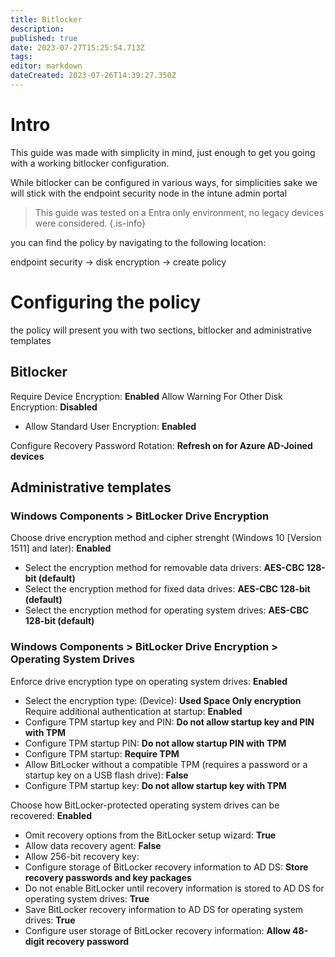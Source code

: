 ```yaml
---
title: Bitlocker
description: 
published: true
date: 2023-07-27T15:25:54.713Z
tags: 
editor: markdown
dateCreated: 2023-07-26T14:39:27.350Z
---
```


# Intro
This guide was made with simplicity in mind, just enough to get you going with a working bitlocker configuration.

While bitlocker can be configured in various ways, for simplicities sake we will stick with the endpoint security node in the intune admin portal

> This guide was tested on a Entra only environment, no legacy devices were considered.
{.is-info}



you can find the policy by navigating to the following location:

endpoint security -> disk encryption -> create policy




# Configuring the policy

the policy will present you with two sections, bitlocker and administrative templates

## Bitlocker

Require Device Encryption: **Enabled**
Allow Warning For Other Disk Encryption: **Disabled**
- Allow Standard User Encryption: **Enabled**

Configure Recovery Password Rotation: **Refresh on for Azure AD-Joined devices**

## Administrative templates
### Windows Components > BitLocker Drive Encryption
Choose drive encryption method and cipher strenght (Windows 10 [Version 1511] and later): **Enabled**
- Select the encryption method for removable data drivers: **AES-CBC 128-bit (default)**
- Select the encryption method for fixed data drives: **AES-CBC 128-bit (default)**
- Select the encryption method for operating system drives: **AES-CBC 128-bit (default)**

### Windows Components > BitLocker Drive Encryption > Operating System Drives

Enforce drive encryption type on operating system drives: **Enabled**
- Select the encryption type: (Device): **Used Space Only encryption**
Require additional authentication at startup: **Enabled**
- Configure TPM startup key and PIN: **Do not allow startup key and PIN with TPM**
- Configure TPM startup PIN: **Do not allow startup PIN with TPM**
- Configure TPM startup: **Require TPM**
- Allow BitLocker without a compatible TPM (requires a password or a startup key on a USB flash drive): **False**
- Configure TPM startup key: **Do not allow startup key with TPM**

Choose how BitLocker-protected operating system drives can be recovered: **Enabled**

- Omit recovery options from the BitLocker setup wizard: **True**
- Allow data recovery agent: **False**
- Allow 256-bit recovery key:
- Configure storage of BitLocker recovery information to AD DS: **Store recovery passwords and key packages**
- Do not enable BitLocker until recovery information is stored to AD DS for operating system drives: **True**
- Save BitLocker recovery information to AD DS for operating system drives: **True**
- Configure user storage of BitLocker recovery information: **Allow 48-digit recovery password**


















